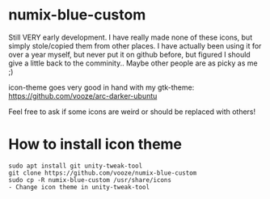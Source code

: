 # numix-blue-custom

Still VERY early development. I have really made none of these icons, but simply stole/copied them from other places. I have actually been using it for over a year myself, but never put it on github before, but figured I should give a little back to the comminity.. Maybe other people are as picky as me ;)

icon-theme goes very good in hand with my gtk-theme: https://github.com/vooze/arc-darker-ubuntu

Feel free to ask if some icons are weird or should be replaced with others!

# How to install icon theme

```
sudo apt install git unity-tweak-tool
git clone https://github.com/vooze/numix-blue-custom
sudo cp -R numix-blue-custom /usr/share/icons
- Change icon theme in unity-tweak-tool
```
